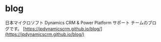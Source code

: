 # blog
日本マイクロソフト Dynamics CRM & Power Platform サポート チームのブログです。
[https://jpdynamicscrm.github.io/blog/](https://jpdynamicscrm.github.io/blog/)
